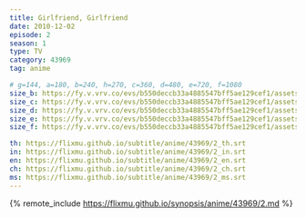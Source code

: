 ```yaml
---
title: Girlfriend, Girlfriend
date: 2010-12-02
episode: 2
season: 1
type: TV
category: 43969
tag: anime

# g=144, a=180, b=240, h=270, c=360, d=480, e=720, f=1080
size_b: https://fy.v.vrv.co/evs/b550deccb33a4885547bff5ae129cef1/assets/ae0b7761df87dde655965f03ceb07d9c_4100497.mp4
size_c: https://fy.v.vrv.co/evs/b550deccb33a4885547bff5ae129cef1/assets/ae0b7761df87dde655965f03ceb07d9c_4100496.mp4
size_d: https://fy.v.vrv.co/evs/b550deccb33a4885547bff5ae129cef1/assets/ae0b7761df87dde655965f03ceb07d9c_4100498.mp4
size_e: https://fy.v.vrv.co/evs/b550deccb33a4885547bff5ae129cef1/assets/ae0b7761df87dde655965f03ceb07d9c_4100499.mp4
size_f: https://fy.v.vrv.co/evs/b550deccb33a4885547bff5ae129cef1/assets/ae0b7761df87dde655965f03ceb07d9c_4100500.mp4

th: https://flixmu.github.io/subtitle/anime/43969/2_th.srt
in: https://flixmu.github.io/subtitle/anime/43969/2_in.srt
en: https://flixmu.github.io/subtitle/anime/43969/2_en.srt
ch: https://flixmu.github.io/subtitle/anime/43969/2_ch.srt
ms: https://flixmu.github.io/subtitle/anime/43969/2_ms.srt
---
```

{% remote_include https://flixmu.github.io/synopsis/anime/43969/2.md %}

